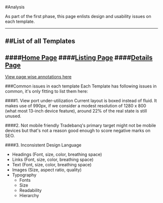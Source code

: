 #Analysis

As part of the first phase, this page enlists design and usability issues on each template.

---
##List of all Templates
---
####[Home Page](home.md)
####[Listing Page](listing.md)
####[Details Page](details.md)
---

[View page wise annotations here](https://www.marqueed.com/collections/172406)

###Common issues in each template
Each Template has following issues in common, it's only fitting to list them here:

####1. View port under-utilization
Current layout is boxed instead of fluid. It makes use of 990px, if we consider a modest resolution of 1280 x 800 (what most 13-inch device feature), around 22% of the real state is still unused.

####2. Not mobile friendly
Tradebanq's primary target might not be mobile devices but that's not a reason good enough to score negative marks on SEO.

####3. Inconsistent Design Language
- Headings (Font, size, color, breathing space)
- Links (Font, size, color, breathing space)
- Text (Font, size, color, breathing space)
- Images (Size, aspect ratio, quality)
- Typography
	- Fonts
	- Size
	- Readability
	- Hierarchy


